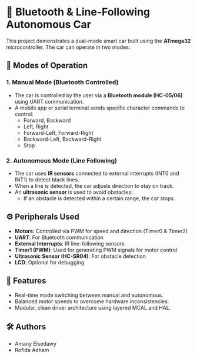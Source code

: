# 🚗 Bluetooth & Line-Following Autonomous Car

This project demonstrates a dual-mode smart car built using the **ATmega32** microcontroller. The car can operate in two modes:

## 🔧 Modes of Operation

### 1. Manual Mode (Bluetooth Controlled)
- The car is controlled by the user via a **Bluetooth module (HC-05/06)** using UART communication.
- A mobile app or serial terminal sends specific character commands to control:
  - Forward, Backward
  - Left, Right
  - Forward-Left, Forward-Right
  - Backward-Left, Backward-Right
  - Stop

### 2. Autonomous Mode (Line Following)
- The car uses **IR sensors** connected to external interrupts (INT0 and INT1) to detect black lines.
- When a line is detected, the car adjusts direction to stay on track.
- An **ultrasonic sensor** is used to avoid obstacles:
  - If an obstacle is detected within a certain range, the car stops.

## ⚙️ Peripherals Used

- **Motors**: Controlled via PWM for speed and direction (Timer0 & Timer2)
- **UART**: For Bluetooth communication
- **External Interrupts**: IR line-following sensors
- **Timer1 (PWM)**: Used for generating PWM signals for motor control
- **Ultrasonic Sensor (HC-SR04)**: For obstacle detection
- **LCD**: Optional for debugging

## 🧠 Features

- Real-time mode switching between manual and autonomous.
- Balanced motor speeds to overcome hardware inconsistencies.
- Modular, clean driver architecture using layered MCAL and HAL.

## 🛠️ Authors

- Amany Elsedawy  
- Rofida Adham
